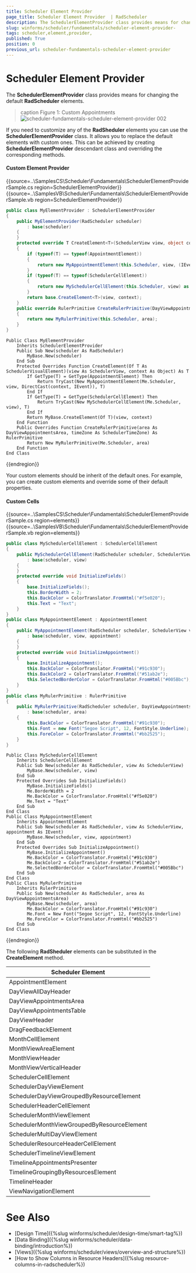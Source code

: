 ```yaml
---
title: Scheduler Element Provider 
page_title: Scheduler Element Provider  | RadScheduler
description: The SchedulerElementProvider class provides means for changing the default RadScheduler elements.
slug: winforms/scheduler/fundamentals/scheduler-element-provider-
tags: scheduler,element,provider,
published: True
position: 0
previous_url: scheduler-fundamentals-scheduler-element-provider
---
```


# Scheduler Element Provider 

The __SchedulerElementProvider__ class provides means for changing the default __RadScheduler__ elements.

>caption Figure 1: Custom Appointments
![scheduler-fundamentals-scheduler-element-provider 002](images/scheduler-fundamentals-scheduler-element-provider002.png)

If you need to customize any of the  __RadSheduler__ elements you can use the __SchedulerElementProvider__ class. It allows you to replace the default elements with custom ones. This can be achieved by creating  __SchedulerElementProvider__ descendant class and overriding the corresponding methods.

#### Custom Element Provider

{{source=..\SamplesCS\Scheduler\Fundamentals\SchedulerElementProviderSample.cs region=SchedulerElementProvider}} 
{{source=..\SamplesVB\Scheduler\Fundamentals\SchedulerElementProviderSample.vb region=SchedulerElementProvider}} 

````C#
public class MyElementProvider : SchedulerElementProvider
{
    public MyElementProvider(RadScheduler scheduler)
        : base(scheduler)
    {
    }
    protected override T CreateElement<T>(SchedulerView view, object context)
    {
        if (typeof(T) == typeof(AppointmentElement))
        {
            return new MyAppointmentElement(this.Scheduler, view, (IEvent)context) as T;
        }
        if (typeof(T) == typeof(SchedulerCellElement))
        {
            return new MySchedulerCellElement(this.Scheduler, view) as T;
        }
        return base.CreateElement<T>(view, context);
    }
    public override RulerPrimitive CreateRulerPrimitive(DayViewAppointmentsArea area, SchedulerTimeZone timeZone)
    {
        return new MyRulerPrimitive(this.Scheduler, area);
    }
}

````
````VB.NET
Public Class MyElementProvider
    Inherits SchedulerElementProvider
    Public Sub New(scheduler As RadScheduler)
        MyBase.New(scheduler)
    End Sub
    Protected Overrides Function CreateElement(Of T As SchedulerVisualElement)(view As SchedulerView, context As Object) As T
        If GetType(T) = GetType(AppointmentElement) Then
            Return TryCast(New MyAppointmentElement(Me.Scheduler, view, DirectCast(context, IEvent)), T)
        End If
        If GetType(T) = GetType(SchedulerCellElement) Then
            Return TryCast(New MySchedulerCellElement(Me.Scheduler, view), T)
        End If
        Return MyBase.CreateElement(Of T)(view, context)
    End Function
    Public Overrides Function CreateRulerPrimitive(area As DayViewAppointmentsArea, timeZone As SchedulerTimeZone) As RulerPrimitive
        Return New MyRulerPrimitive(Me.Scheduler, area)
    End Function
End Class

````

{{endregion}} 

Your custom elements should be inherit of the default ones. For example, you can create custom elements and override some of their default properties.

#### Custom Cells

{{source=..\SamplesCS\Scheduler\Fundamentals\SchedulerElementProviderSample.cs region=elements}} 
{{source=..\SamplesVB\Scheduler\Fundamentals\SchedulerElementProviderSample.vb region=elements}} 

````C#
public class MySchedulerCellElement : SchedulerCellElement
{
    public MySchedulerCellElement(RadScheduler scheduler, SchedulerView view)
        : base(scheduler, view)
    {
    }
    protected override void InitializeFields()
    {
        base.InitializeFields();
        this.BorderWidth = 2;
        this.BackColor = ColorTranslator.FromHtml("#f5e020");
        this.Text = "Text";
    }
}
public class MyAppointmentElement : AppointmentElement
{
    public MyAppointmentElement(RadScheduler scheduler, SchedulerView view, IEvent appointment)
        : base(scheduler, view, appointment)
    {
    }
    protected override void InitializeAppointment()
    {
        base.InitializeAppointment();
        this.BackColor = ColorTranslator.FromHtml("#91c930");
        this.BackColor2 = ColorTranslator.FromHtml("#51ab2e");
        this.SelectedBorderColor = ColorTranslator.FromHtml("#005Bbc");
    }
}
public class MyRulerPrimitive : RulerPrimitive
{
    public MyRulerPrimitive(RadScheduler scheduler, DayViewAppointmentsArea area)
        : base(scheduler, area)
    {
        this.BackColor = ColorTranslator.FromHtml("#91c930");
        this.Font = new Font("Segoe Script", 12, FontStyle.Underline);
        this.ForeColor = ColorTranslator.FromHtml("#bb2525");
    }
}

````
````VB.NET
Public Class MySchedulerCellElement
    Inherits SchedulerCellElement
    Public Sub New(scheduler As RadScheduler, view As SchedulerView)
        MyBase.New(scheduler, view)
    End Sub
    Protected Overrides Sub InitializeFields()
        MyBase.InitializeFields()
        Me.BorderWidth = 2
        Me.BackColor = ColorTranslator.FromHtml("#f5e020")
        Me.Text = "Text"
    End Sub
End Class
Public Class MyAppointmentElement
    Inherits AppointmentElement
    Public Sub New(scheduler As RadScheduler, view As SchedulerView, appointment As IEvent)
        MyBase.New(scheduler, view, appointment)
    End Sub
    Protected Overrides Sub InitializeAppointment()
        MyBase.InitializeAppointment()
        Me.BackColor = ColorTranslator.FromHtml("#91c930")
        Me.BackColor2 = ColorTranslator.FromHtml("#51ab2e")
        Me.SelectedBorderColor = ColorTranslator.FromHtml("#005Bbc")
    End Sub
End Class
Public Class MyRulerPrimitive
    Inherits RulerPrimitive
    Public Sub New(scheduler As RadScheduler, area As DayViewAppointmentsArea)
        MyBase.New(scheduler, area)
        Me.BackColor = ColorTranslator.FromHtml("#91c930")
        Me.Font = New Font("Segoe Script", 12, FontStyle.Underline)
        Me.ForeColor = ColorTranslator.FromHtml("#bb2525")
    End Sub
End Class

````

{{endregion}} 

The following __RadSheduler__ elements can be substituted in the __CreateElement__ method.

| Scheduler Element |
| ------ |
|AppointmentElement|
|DayViewAllDayHeader|
|DayViewAppointmentsArea|
|DayViewAppointmentsTable|
|DayViewHeader|
|DragFeedbackElement|
|MonthCellElement|
|MonthViewAreaElement|
|MonthViewHeader|
|MonthViewVerticalHeader|
|SchedulerCellElement|
|SchedulerDayViewElement|
|SchedulerDayViewGroupedByResourceElement|
|SchedulerHeaderCellElement|
|SchedulerMonthViewElement|
|SchedulerMonthViewGroupedByResourceElement|
|SchedulerMultiDayViewElement|
|SchedulerResourceHeaderCellElement|
|SchedulerTimelineViewElement|
|TimelineAppointmentsPresenter|
|TimelineGroupingByResourcesElement|
|TimelineHeader|
|ViewNavigationElement|

# See Also

* [Design Time]({%slug winforms/scheduler/design-time/smart-tag%})
* [Data Binding]({%slug winforms/scheduler/data-binding/introduction%})
* [Views]({%slug winforms/scheduler/views/overview-and-structure%})
* [How to Show Columns in Resource Headers]({%slug resource-columns-in-radscheduler%})